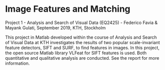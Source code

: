 # Image Features and Matching

Project 1 - Analysis and Search of Visual Data (EQ2425) - Federico Favia & Mayank Gulati, September 2019, KTH, Stockholm

This project in Matlab developed within the course of Analysis and Search of Visual Data at KTH investigates the results of two popular
scale-invariant feature detectors, SIFT and SURF, to find features in images. In this project, the open source Matlab library VLFeat for SIFT features is used. 
Both quantitative and qualitative analysis are conducted. See the report for more information.
